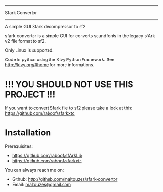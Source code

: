 ******
Sfark Convertor
******

A simple GUI Sfark decompressor to sf2

sfark-convertor is a simple GUI for converts soundfonts in the legacy sfArk v2 file format to sf2.

Only Linux is supported.

Code in python using the Kivy Python Framework. See http://kivy.org/#home for more informations.

# !!! YOU SHOULD NOT USE THIS PROJECT !!!
If you want to convert Sfark file to sf2 please take a look at this: https://github.com/raboof/sfarkxtc

# Installation
Prerequisites: 
* https://github.com/raboof/sfArkLib
* https://github.com/raboof/sfarkxtc


You can always reach me on:
* Github: http://github.com/maltouzes/sfark-convertor
* Email: maltouzes@gmail.com


